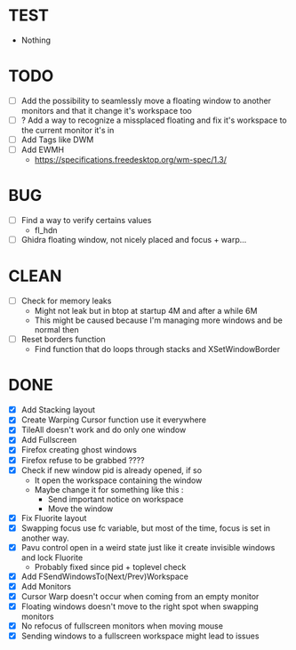 # TEST
- Nothing

# TODO
- [ ] Add the possibility to seamlessly move a floating window to another monitors and that it change it's workspace too
- [ ] ? Add a way to recognize a missplaced floating and fix it's workspace to the current monitor it's in
- [ ] Add Tags like DWM
- [ ] Add EWMH
    - https://specifications.freedesktop.org/wm-spec/1.3/

# BUG
- [ ] Find a way to verify certains values
    - fl_hdn
- [ ] Ghidra floating window, not nicely placed and focus + warp...

# CLEAN
- [ ] Check for memory leaks
    - Might not leak but in btop at startup 4M and after a while 6M
    - This might be caused because I'm managing more windows and be normal then
- [ ] Reset borders function
    - Find function that do loops through stacks and XSetWindowBorder

# DONE
- [X] Add Stacking layout
- [X] Create Warping Cursor function use it everywhere
- [X] TileAll doesn't work and do only one window
- [X] Add Fullscreen
- [X] Firefox creating ghost windows
- [X] Firefox refuse to be grabbed ????
- [X] Check if new window pid is already opened, if so
    - It open the workspace containing the window
    - Maybe change it for something like this :
        - Send important notice on workspace
        - Move the window
- [X] Fix Fluorite layout
- [X] Swapping focus use fc variable, but most of the time, focus is set in another way.
- [X] Pavu control open in a weird state just like it create invisible windows and lock Fluorite
    - Probably fixed since pid + toplevel check
- [X] Add FSendWindowsTo(Next/Prev)Workspace
- [X] Add Monitors
- [X] Cursor Warp doesn't occur when coming from an empty monitor
- [X] Floating windows doesn't move to the right spot when swapping monitors
- [X] No refocus of fullscreen monitors when moving mouse
- [X] Sending windows to a fullscreen workspace might lead to issues
